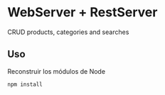 # WebServer + RestServer

CRUD products, categories and searches

## Uso

Reconstruir los módulos de Node

```
npm install
```
